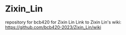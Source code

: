 # Zixin_Lin
repository for bcb420 for Zixin Lin
Link to Zixin Lin's wiki: https://github.com/bcb420-2023/Zixin_Lin/wiki
